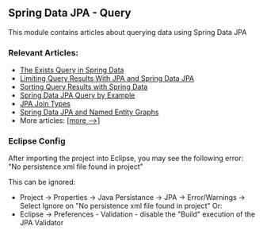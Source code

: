 ## Spring Data JPA - Query

This module contains articles about querying data using Spring Data JPA 

### Relevant Articles: 
- [The Exists Query in Spring Data](https://www.baeldung.com/spring-data-exists-query)
- [Limiting Query Results With JPA and Spring Data JPA](https://www.baeldung.com/jpa-limit-query-results)
- [Sorting Query Results with Spring Data](https://www.baeldung.com/spring-data-sorting)
- [Spring Data JPA Query by Example](https://www.baeldung.com/spring-data-query-by-example)
- [JPA Join Types](https://www.baeldung.com/jpa-join-types)
- [Spring Data JPA and Named Entity Graphs](https://www.baeldung.com/spring-data-jpa-named-entity-graphs)
- More articles: [[more -->]](../spring-data-jpa-query-2)

### Eclipse Config 
After importing the project into Eclipse, you may see the following error:  
"No persistence xml file found in project"

This can be ignored: 
- Project -> Properties -> Java Persistance -> JPA -> Error/Warnings -> Select Ignore on "No persistence xml file found in project"
Or: 
- Eclipse -> Preferences - Validation - disable the "Build" execution of the JPA Validator 
